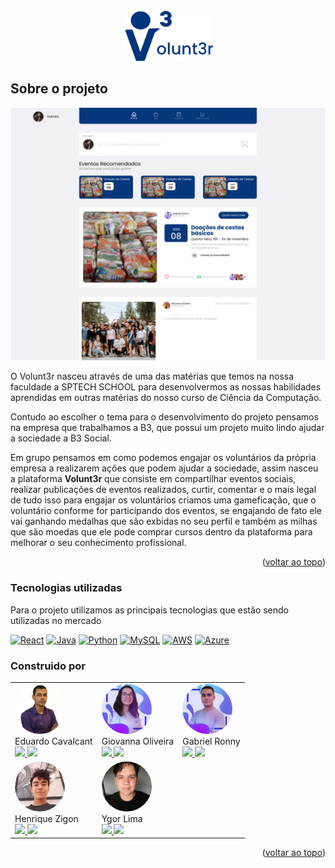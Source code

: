 <br />
<div align="center">
  <a href="https://github.com/othneildrew/Best-README-Template">
    <img src="arquivos_readme/logo volunt3r.png" alt="Logo" height="80">
  </a>
</div>

<!-- ABOUT THE PROJECT -->
## Sobre o projeto

![](arquivos_readme/timeline.png)

O Volunt3r nasceu através de uma das matérias que temos na nossa faculdade a SPTECH SCHOOL para desenvolvermos as nossas habilidades aprendidas em outras matérias do nosso curso de Ciência da Computação.

Contudo ao escolher o tema para o desenvolvimento do projeto pensamos na empresa que trabalhamos a B3, que possui um projeto muito lindo ajudar a sociedade a B3 Social. 

Em grupo pensamos em como podemos engajar os voluntários da própria empresa a realizarem ações que podem ajudar a sociedade, assim nasceu a plataforma <b>Volunt3r</b> que consiste em compartilhar eventos sociais, realizar publicações de eventos realizados, curtir, comentar e o mais legal de tudo isso para engajar os voluntários criamos uma gameficação, que o voluntário conforme for participando dos eventos, se engajando de fato ele vai ganhando medalhas que são exbidas no seu perfil e também as milhas que são moedas que ele pode comprar cursos dentro da plataforma para melhorar o seu conhecimento profissional.


<p align="right">(<a href="#readme-top">voltar ao topo</a>)</p>

### Tecnologias utilizadas

Para o projeto utilizamos as principais tecnologias que estão sendo utilizadas no mercado

[![React][React.js]][React-url]
[![Java][Java]][Java-url]
[![Python][Python]][Python-url]
[![MySQL][MySQL]][MySQL-url]
[![AWS][AWS]][AWS-url]
[![Azure][Azure]][Azure-url]


### Construido por
<!-- GETTING STARTED -->

<table style="border: none;">
    <tr style="border: none;">
        <td style="border: none;">
            <img style="border-radius: 50%; width: 80px; height: 80px" src="arquivos_readme/eduardo.jpg" alt="Logo" height="80"><br>
            <span>Eduardo Cavalcant</span><br>
            <a align="center" href="https://www.linkedin.com/in/eduardo-cavalcantifs">
                <img src="https://img.shields.io/badge/LinkedIn-0077B5?style=for-the-badge&logo=linkedin&logoColor=white">          
            </a>
            <a align="center" href="https://github.com/eduardo-cavalcanti">
                <img src="https://img.shields.io/badge/GitHub-100000?style=for-the-badge&logo=github&logoColor=white">
            </a>
        </td>
        <td style="border: none;">
            <img style="border-radius: 50%; width: 80px; height: 80px" src="arquivos_readme/giovanna.jpg" alt="Logo" height="80"><br>
            <span>Giovanna Oliveira</span><br>
            <a align="center" href="https://www.linkedin.com/in/giovanna-oliveira-5864221a5/">
                <img src="https://img.shields.io/badge/LinkedIn-0077B5?style=for-the-badge&logo=linkedin&logoColor=white">          
            </a>
            <a align="center" href="https://github.com/giovanna-oliveira">
                <img src="https://img.shields.io/badge/GitHub-100000?style=for-the-badge&logo=github&logoColor=white">
            </a>
        </td>
        <td style="border: none;">
            <img style="border-radius: 50%; width: 80px; height: 80px" src="arquivos_readme/gabriel.png" alt="Logo" height="80"><br>
            <span>Gabriel Ronny</span><br>
            <a align="center" href="https://www.linkedin.com/in/gabrielronny/">
                <img src="https://img.shields.io/badge/LinkedIn-0077B5?style=for-the-badge&logo=linkedin&logoColor=white">
            </a>
            <a align="center" href="https://github.com/gabrielronny">
                <img src="https://img.shields.io/badge/GitHub-100000?style=for-the-badge&logo=github&logoColor=white">
            </a>
        </td>
    </tr>
    <tr>
        <td style="border: none;">
            <img style="border-radius: 50%; width: 80px; height: 80px" src="arquivos_readme/henrique.jpg" alt="Logo" height="80"><br>
            <span>Henrique Zigon</span><br>
            <a align="center" href="https://www.linkedin.com/in/henrique-zigon-78301b202/">
                <img src="https://img.shields.io/badge/LinkedIn-0077B5?style=for-the-badge&logo=linkedin&logoColor=white">
            </a>
            <a align="center" href="https://github.com/henrique-zigon">
                <img src="https://img.shields.io/badge/GitHub-100000?style=for-the-badge&logo=github&logoColor=white">
            </a>
        </td>
        <td style="border: none;">
            <img style="border-radius: 50%; width: 80px; height: 80px" src="arquivos_readme/ygor.jpg" alt="Logo" height="80"><br>
            <span>Ygor Lima</span><br>
            <a align="center" href="https://www.linkedin.com/in/ygor-slima/">
                <img src="https://img.shields.io/badge/LinkedIn-0077B5?style=for-the-badge&logo=linkedin&logoColor=white">
            </a>
            <a align="center" href="https://github.com/Ygor-sLima">
                <img src="https://img.shields.io/badge/GitHub-100000?style=for-the-badge&logo=github&logoColor=white">
            </a>
        </td>
    </tr>
</table>

<p align="right">(<a href="#readme-top">voltar ao topo</a>)</p>

<!-- MARKDOWN LINKS & IMAGES -->

[React.js]: https://img.shields.io/badge/React-20232A?style=for-the-badge&logo=react&logoColor=61DAFB
[React-url]: https://reactjs.org/

[AWS]: https://img.shields.io/badge/Amazon_AWS-232F3E?style=for-the-badge&logo=amazon-aws&logoColor=white
[AWS-url]: https://aws.amazon.com/pt/

[Azure]: https://img.shields.io/badge/Microsoft_Azure-0089D6?style=for-the-badge&logo=microsoft-azure&logoColor=white
[Azure-url]: https://portal.azure.com/

[Python]: https://img.shields.io/badge/Python-3776AB?style=for-the-badge&logo=python&logoColor=white
[Python-url]: https://www.python.org/

[Java]: https://img.shields.io/badge/Java-ED8B00?style=for-the-badge&logo=java&logoColor=white
[Java-url]: https://www.java.com/pt-BR/

[MySQL]: https://img.shields.io/badge/MySQL-00000F?style=for-the-badge&logo=mysql&logoColor=white
[MySQL-url]: https://www.mysql.com/

